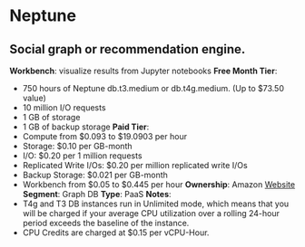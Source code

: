 # Neptune
## Social graph or recommendation engine.
**Workbench**: visualize results from Jupyter notebooks
**Free Month Tier**: 
- 750 hours of Neptune db.t3.medium or db.t4g.medium. (Up to $73.50 value)
- 10 million I/O requests
- 1 GB of storage
- 1 GB of backup storage
**Paid Tier**: 
- Compute from $0.093 to $19.0903 per hour
- Storage: $0.10 per GB-month
- I/O: $0.20 per 1 million requests
- Replicated Write I/Os: $0.20 per million replicated write I/Os
- Backup Storage: $0.021 per GB-month
- Workbench from $0.05 to $0.445 per hour
**Ownership**: Amazon
[Website](https://aws.amazon.com/neptune/)
**Segment**: Graph DB
**Type**: PaaS
**Notes**: 
- T4g and T3 DB instances run in Unlimited mode, which means that you will be charged if your average CPU utilization over a rolling 24-hour period exceeds the baseline of the instance.
- CPU Credits are charged at $0.15 per vCPU-Hour.
